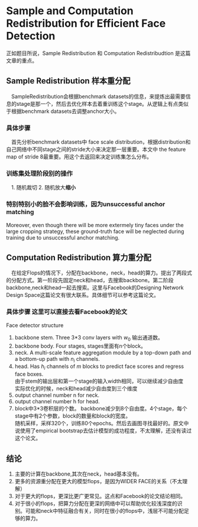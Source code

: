 # Sample and Computation Redistribution for Efficient Face Detection
正如题目所说，Sample Redistribution 和 Computation Redistribudtion 是这篇文章的重点。  


## Sample Redistribution 样本重分配
&emsp;SampleRedistribution会根据benchmark datasets的信息，来提炼出最需要信息的stage是那一个，然后去优化样本去着重训练这个stage。从逻辑上有点类似于根据benchmark datasets去调整anchor大小。

### 具体步骤
&emsp;首先分析benchmark datasets中 face scale distribution，根据distribution和自己网络中不同stage之间的stride大小来决定那一层重要。本文中 the feature map of stride 8最重要。用这个去返回来决定训练集怎么分布。

### 训练集处理阶段别的操作
&emsp;1. 随机裁切 2. 随机放大**缩小** 

### 特别特别小的脸不会影响训练，因为unsuccessful anchor matching
Moreover, even though there will be more extermely tiny faces under the large cropping strategy, these ground-truth face will be neglected during training due to unsuccessful anchor matching.  
  

## Computation Redistribution 算力重分配
&emsp;在给定Flops的情况下，分配在backbone，neck，head的算力。提出了两段式的分配方式。第一阶段先固定neck和head，去搜索backbone。第二阶段backbone,neck和head一起去搜索。这里与Facebook的Designing Network Design Space这篇论文有很大联系。具体细节可以参考这篇论文。

### 具体步骤 这里可以直接去看Facebook的论文
Face detector structure
1. backbone stem. Three 3*3 conv layers with $w_0$ 输出通道数。
2. backbone body. Four stages, stages里面有n个block。
3. neck. A multi-scale feature aggregation module by a top-down path and a bottom-up path with $n_i$ channels.
4. head. Has $h_i$ channels of $m$ blocks to predict face scores and regress face boxes.  
由于stem的输出层和第一个stage的输入width相同，可以继续减少自由度  
实际优化的时候，neck和head减少自由度到三个维度
1. output channel number n for neck.
2. output channel number h for head.
3. block中3*3卷积层的个数。
backbone减少到8个自由度。4个stage，每个stage中有2个参数，block的数量和block的宽度。  
随机采样，采样320个，训练80个epochs。然后去画图寻找最好的。原文中说使用了empirical bootstrap去估计模型的成功程度，不太理解，还没有读过这个论文。

## 结论
1. 主要的计算在backbone,其次在neck，head基本没有。
2. 更多的资源重分配在更大的模型flops，是因为WIDER FACE的关系（不太理解）
3. 对于更大的flops，更深比更广更常见。这点和Facebook的论文结论相同。
4. 对于很小的flops，把算力分配在更深的网络中可以帮助优化较浅深度的识别。可能和neck中特征融合有关，同时在很小的flops中，浅层不可能分配足够的算力。